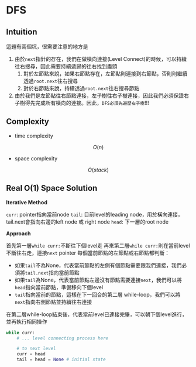 # DFS

## Intuition

這題有兩個坑，很需要注意的地方是

1. 由於`next`指針的存在，我們在做橫向連接(Level Connect)的時候，可以持續往右搜尋，因此需要持續遞歸的往右找到盡頭
   1. 對於左節點來說，如果右節點存在，左節點則連接到右節點，否則則繼續透過`root.next`往右搜尋
   2. 對於右節點來說，持續透過`root.next`往右搜尋節點
2. 由於我們是左節點往右節點連接，左子樹往右子樹連接，因此我們必須保證右子樹得先完成所有橫向的連接。因此，`DFS必須先遍歷右子樹`!!!

## Complexity

- time complexity

$$O(n)$$

- space complexity

$$O(stack)$$

## Real O(1) Space Solution

**Iterative Method**

`curr`: pointer指向當前node
`tail`: 目前level的leading node，用於橫向連接，tail.next會指向右邊的left node 或 right node
`head`: 下一層的root node

**Approach**

首先第一層`while curr:`不斷往下個level走
再來第二層`while curr:`則在當前level不斷往右走，連接`next` pointer
每個當前節點的左節點或右節點都判斷：
  - 如果`tail`不為None，代表當前節點的左側有個節點需要跟我們連接，我們必須將`tail.next`指向當前節點
  - 如果`tail`為None，代表當前節點左邊沒有節點需要連接`next`，我們可以將`head`指向當前節點，準備移向下個level
  - `tail`指向當前的節點，這樣在下一回合的第二層 while-loop，我們可以將`next`指向右側節點並持續往右連接

在第二層while-loop結束後，代表當前level已連接完畢，可以朝下個level進行，並再執行相同操作

```py
while curr:
    # ... level connecting process here

    # to next level
    curr = head
    tail = head = None # initial state
```